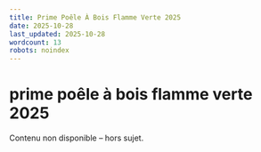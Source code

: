 ```yaml
---
title: Prime Poêle À Bois Flamme Verte 2025
date: 2025-10-28
last_updated: 2025-10-28
wordcount: 13
robots: noindex
---
```


# prime poêle à bois flamme verte 2025

Contenu non disponible – hors sujet.